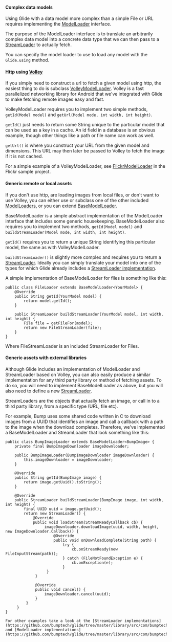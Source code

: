 #### Complex data models

Using Glide with a data model more complex than a simple File or URL requires implementing the [ModelLoader](https://github.com/bumptech/glide/blob/master/library/src/com/bumptech/glide/loader/model/ModelLoader.java) interface.

The purpose of the ModelLoader interface is to translate an arbitrarily complex data model into a concrete data type that we can then pass to a [StreamLoader](https://github.com/bumptech/glide/tree/master/library/src/com/bumptech/glide/loader/stream) to actually fetch.

You can specify the model loader to use to load any model with the `Glide.using` method.

#### Http using [Volley](https://www.google.com/url?sa=t&rct=j&q=&esrc=s&source=web&cd=1&ved=0CCoQtwIwAA&url=http%3A%2F%2Fwww.youtube.com%2Fwatch%3Fv%3Dyhv8l9F44qo&ei=IWjtUerhNoW_qgGYhoHwBA&usg=AFQjCNEKoQ4Fs-VJ-0VJuP4LFA1s5tUpgw)

If you simply need to construct a url to fetch a given model using http, the easiest thing to do is subclass [VolleyModelLoader](https://github.com/bumptech/glide/blob/master/library/src/com/bumptech/glide/loader/model/VolleyModelLoader.java). Volley is a fast parallelized networking library for Android that we've integrated with Glide to make fetching remote images easy and fast. 

VolleyModelLoader requires you to implement two simple methods, `getId(Model model)` and `getUrl(Model mode, int width, int height)`. 

`getId()` just needs to return some String unique to the particular model that can be used as a key in a cache. An id field in a database is an obvious example, though other things like a path or file name can work as well. 

`getUrl()` is where you construct your URL from the given model and dimensions. This URL may then later be passed to Volley to fetch the image if it is not cached.

For a simple example of a VolleyModelLoader, see [FlickrModelLoader](https://github.com/bumptech/glide/blob/master/samples/flickr/src/com/bumptech/flickr/FlickrModelLoader.java) in the Flickr sample project.

#### Generic remote or local assets

If you don't use http, are loading images from local files, or don't want to use Volley, you can either use or subclass one of the other included [ModelLoaders](https://github.com/bumptech/glide/tree/master/library/src/com/bumptech/glide/loader/model), or you can extend 
[BaseModelLoader](https://github.com/bumptech/glide/blob/master/library/src/com/bumptech/glide/loader/model/BaseModelLoader.java). 

BaseModelLoader is a simple abstract implementation of the ModelLoader interface that includes some generic housekeeping. BaseModelLoader also requires you to implement two methods, `getId(Model model)` and `buildStreamLoader(Model mode, int width, int height)`.

`getId()` requires you to return a unique String identifying this particular model, the same as with VolleyModelLoader.

`buildStreamLoader()` is slightly more complex and requires you to return a [StreamLoader](https://github.com/bumptech/glide/blob/master/library/src/com/bumptech/glide/loader/stream/StreamLoader.java). Ideally you can simply translate your model into one of the types for which Glide already includes a [StreamLoader implementation](https://github.com/bumptech/glide/tree/master/library/src/com/bumptech/glide/loader/stream).

A simple implementation of BaseModelLoader for files is something like this:

    public class FileLoader extends BaseModelLoader<YourModel> {
        @Override
        public String getId(YourModel model) {
            return model.getId(); 
        }
 
        public StreamLoader buildStreamLoader(YourModel model, int width, int height) {
            File file = getFileFor(model);
            return new FileStreamLoader(file);
        }
    }
   
Where FileStreamLoader is an included StreamLoader for Files. 

#### Generic assets with external libraries

Although Glide includes an implementation of ModelLoader and StreamLoader based on Volley, you can also easily produce a similar implementation for any third party library or method of fetching assets. To do so, you will need to implement BaseModelLoader as above, but you will also need to define a new [StreamLoader](https://github.com/bumptech/glide/blob/master/library/src/com/bumptech/glide/loader/stream/StreamLoader.java). 

StreamLoaders are the objects that actually fetch an image, or call in to a third party library, from a specific type (URL, file etc). 

For example, Bump uses some shared code written in C to download images from a UUID that identifies an image and call a callback with a path to the image when the download completes. Therefore, we've implemented a BaseModelLoader and StreamLoader that look something like this:

    public class BumpImageLoader extends BaseModelLoader<BumpImage> {
        private final BumpImageDownloader imageDownloader;
    
        public BumpImageLoader(BumpImageDownloader imageDownloader) {
            this.imageDownloader = imageDownloader;
        }
  
        @Override
        public String getId(BumpImage image) {
            return image.getUuid().toString();
        }

        @Override
        public StreamLoader buildStreamLoader(BumpImage image, int width, int height) {
            final UUID uuid = image.getUuid();
            return new StreamLoader() {
                @Override
                public void loadStream(StreamReadyCallback cb) {
                     imageDownloader.downloadImage(uuid, width, height, new ImageDownloader.Callback() {
                         @Override
                         public void onDownloadComplete(String path) {
                             try {
                                 cb.onStreamReady(new FileInputStream(path));
                             } catch (FileNotFoundException e) {
                                 cb.onException(e);
                             }
                      }
                 }
                 
                 @Override
                 public void cancel() { 
                     imageDownloader.cancel(uuid);
                 }
             }
         }
    }

    For other examples take a look at the [StreamLoader implementations](https://github.com/bumptech/glide/tree/master/library/src/com/bumptech/glide/loader/stream) and [ModelLoader implementations](https://github.com/bumptech/glide/tree/master/library/src/com/bumptech/glide/loader/model)


